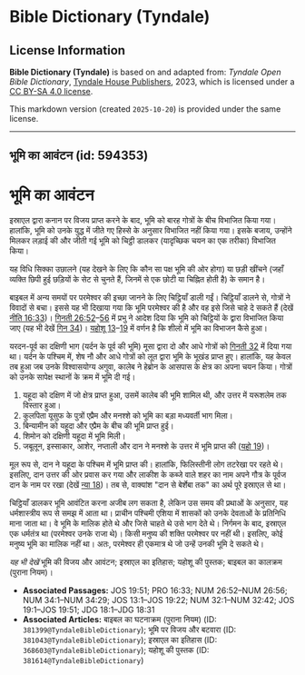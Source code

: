 # Bible Dictionary (Tyndale)

## License Information

**Bible Dictionary (Tyndale)** is based on and adapted from: _Tyndale Open Bible Dictionary_, [Tyndale House Publishers](https://tyndaleopenresources.com/), 2023, which is licensed under a [CC BY-SA 4.0 license](https://creativecommons.org/licenses/by-sa/4.0/legalcode.en).

This markdown version (created `2025-10-20`) is provided under the same license.



--------------------------------

## भूमि का आवंटन (id: 594353)

भूमि का आवंटन
=============

इस्राएल द्वारा कनान पर विजय प्राप्त करने के बाद, भूमि को बारह गोत्रों के बीच विभाजित किया गया। हालांकि, भूमि को उनके युद्ध में जीते गए हिस्से के अनुसार विभाजित नहीं किया गया। इसके बजाय, उन्होंने मिलकर लड़ाई की और जीती गई भूमि को चिट्ठी डालकर (यादृच्छिक चयन का एक तरीका) विभाजित किया।

यह विधि सिक्का उछालने (यह देखने के लिए कि कौन सा पक्ष भूमि की ओर होगा) या छड़ी खींचने (जहाँ व्यक्ति छिपी हुई छड़ियों के सेट से चुनते हैं, जिनमें से एक छोटी या चिह्नित होती है) के समान है।

बाइबल में अन्य समयों पर परमेश्वर की इच्छा जानने के लिए चिट्ठियाँ डाली गईं। चिट्ठियाँ डालने से, गोत्रों ने विवादों से बचा। इससे यह भी दिखाया गया कि भूमि परमेश्वर की है और वह इसे जिसे चाहे दे सकते हैं (देखें [नीति 16:33](https://ref.ly/Prov16:33))। [गिनती 26:52](https://ref.ly/Num26:52-Num26:56)–[56](https://ref.ly/Num26:52-Num26:56) में प्रभु ने आदेश दिया कि भूमि को चिट्ठियों के द्वारा विभाजित किया जाए (यह भी देखें [गिन 34](https://ref.ly/Num34:1-Num34:29))। [यहोशू 13](https://ref.ly/Josh13:1-Josh19:22)–[19](https://ref.ly/Josh13:1-Josh19:22) में वर्णन है कि शीलो में भूमि का विभाजन कैसे हुआ।

यरदन\-पूर्व का दक्षिणी भाग (यर्दन के पूर्व की भूमि) मूसा द्वारा दो और आधे गोत्रों को [गिनती 32](https://ref.ly/Num32:1-Num32:42) में दिया गया था। यर्दन के पश्चिम में, शेष नौ और आधे गोत्रों को लूत द्वारा भूमि के भूखंड प्राप्त हुए। हालांकि, यह केवल तब हुआ जब उनके विश्वासयोग्य अगुवा, कालेब ने हेब्रोन के आसपास के क्षेत्र का अपना चयन किया। गोत्रों को उनके सापेक्ष स्थानों के क्रम में भूमि दी गई।

1. यहूदा को दक्षिण में जो क्षेत्र प्राप्त हुआ, उसमें कालेब की भूमि शामिल थी, और उत्तर में यरूशलेम तक विस्तार हुआ।
2. कुलपिता यूसुफ के पुत्रों एप्रैम और मनश्शे को भूमि का बड़ा मध्यवर्ती भाग मिला।
3. बिन्यामीन को यहूदा और एप्रैम के बीच की भूमि प्राप्त हुई।
4. शिमोन को दक्षिणी यहूदा में भूमि मिली।
5. जबूलून, इस्साकार, आशेर, नप्ताली और दान ने मनश्शे के उत्तर में भूमि प्राप्त की ([यहो 19](https://ref.ly/Josh19:1-Josh19:51))।

मूल रूप से, दान ने यहूदा के पश्चिम में भूमि प्राप्त की। हालांकि, फिलिस्तीनी लोग तटरेखा पर रहते थे। इसलिए, दान उत्तर की ओर प्रवास कर गया और लाकीश के कब्जे वाले शहर का नाम अपने गौत्र के पूर्वज दान के नाम पर रखा (देखें [न्या 18](https://ref.ly/Judg18:1-Judg18:31))। तब से, वाक्यांश "दान से बेर्शेबा तक" का अर्थ पूरे इस्राएल से था।

चिट्ठियाँ डालकर भूमि आवंटित करना अजीब लग सकता है, लेकिन उस समय की प्रथाओं के अनुसार, यह धर्मशास्त्रीय रूप से समझ में आता था। प्राचीन पश्चिमी एशिया में शासकों को उनके देवताओं के प्रतिनिधि माना जाता था। वे भूमि के मालिक होते थे और जिसे चाहते थे उसे भाग देते थे। निर्गमन के बाद, इस्राएल एक धर्मतंत्र था (परमेश्वर उनके राजा थे)। किसी मनुष्य की शक्ति परमेश्वर पर नहीं थी। इसलिए, कोई मनुष्य भूमि का मालिक नहीं था। अतः, परमेश्वर ही एकमात्र थे जो उन्हें उनकी भूमि दे सकते थे।

*यह भी देखें* भूमि की विजय और आवंटन; इस्राएल का इतिहास; यहोशू की पुस्तक; बाइबल का कालक्रम (पुराना नियम)।

* **Associated Passages:** JOS 19:51; PRO 16:33; NUM 26:52–NUM 26:56; NUM 34:1–NUM 34:29; JOS 13:1–JOS 19:22; NUM 32:1–NUM 32:42; JOS 19:1–JOS 19:51; JDG 18:1–JDG 18:31
* **Associated Articles:** बाइबल का घटनाक्रम (पुराना नियम) (ID: `381399@TyndaleBibleDictionary`); भूमि पर विजय और बटवारा (ID: `381043@TyndaleBibleDictionary`); इस्राएल का इतिहास  (ID: `368603@TyndaleBibleDictionary`); यहोशू की पुस्तक (ID: `381614@TyndaleBibleDictionary`)

